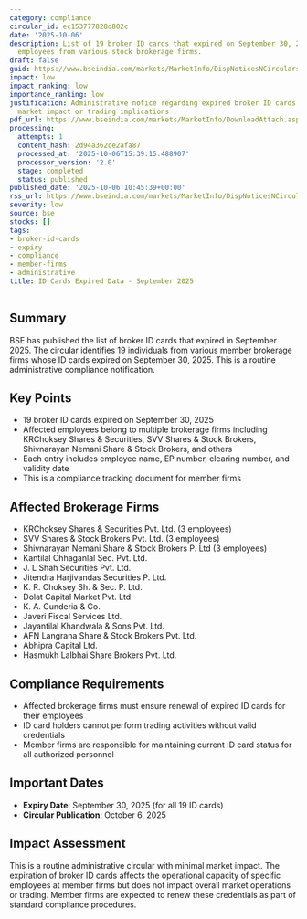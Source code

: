 ```yaml
---
category: compliance
circular_id: ec153777828d802c
date: '2025-10-06'
description: List of 19 broker ID cards that expired on September 30, 2025, covering
  employees from various stock brokerage firms.
draft: false
guid: https://www.bseindia.com/markets/MarketInfo/DispNoticesNCirculars.aspx?Noticeid={EF769235-2433-4D1B-B741-8242C9EA27C8}&noticeno=20251006-21&dt=10/06/2025&icount=21&totcount=64&flag=0
impact: low
impact_ranking: low
importance_ranking: low
justification: Administrative notice regarding expired broker ID cards with no direct
  market impact or trading implications
pdf_url: https://www.bseindia.com/markets/MarketInfo/DownloadAttach.aspx?id=20251006-21&attachedId=265602e0-e683-42f6-9f62-5c07f887a28d
processing:
  attempts: 1
  content_hash: 2d94a362ce2afa87
  processed_at: '2025-10-06T15:39:15.488907'
  processor_version: '2.0'
  stage: completed
  status: published
published_date: '2025-10-06T10:45:39+00:00'
rss_url: https://www.bseindia.com/markets/MarketInfo/DispNoticesNCirculars.aspx?Noticeid={EF769235-2433-4D1B-B741-8242C9EA27C8}&noticeno=20251006-21&dt=10/06/2025&icount=21&totcount=64&flag=0
severity: low
source: bse
stocks: []
tags:
- broker-id-cards
- expiry
- compliance
- member-firms
- administrative
title: ID Cards Expired Data - September 2025
---
```


## Summary

BSE has published the list of broker ID cards that expired in September 2025. The circular identifies 19 individuals from various member brokerage firms whose ID cards expired on September 30, 2025. This is a routine administrative compliance notification.

## Key Points

- 19 broker ID cards expired on September 30, 2025
- Affected employees belong to multiple brokerage firms including KRChoksey Shares & Securities, SVV Shares & Stock Brokers, Shivnarayan Nemani Share & Stock Brokers, and others
- Each entry includes employee name, EP number, clearing number, and validity date
- This is a compliance tracking document for member firms

## Affected Brokerage Firms

- KRChoksey Shares & Securities Pvt. Ltd. (3 employees)
- SVV Shares & Stock Brokers Pvt. Ltd. (3 employees)
- Shivnarayan Nemani Share & Stock Brokers P. Ltd (3 employees)
- Kantilal Chhaganlal Sec. Pvt. Ltd.
- J. L Shah Securities Pvt. Ltd.
- Jitendra Harjivandas Securities P. Ltd.
- K. R. Choksey Sh. & Sec. P. Ltd.
- Dolat Capital Market Pvt. Ltd.
- K. A. Gunderia & Co.
- Javeri Fiscal Services Ltd.
- Jayantilal Khandwala & Sons Pvt. Ltd.
- AFN Langrana Share & Stock Brokers Pvt. Ltd.
- Abhipra Capital Ltd.
- Hasmukh Lalbhai Share Brokers Pvt. Ltd.

## Compliance Requirements

- Affected brokerage firms must ensure renewal of expired ID cards for their employees
- ID card holders cannot perform trading activities without valid credentials
- Member firms are responsible for maintaining current ID card status for all authorized personnel

## Important Dates

- **Expiry Date**: September 30, 2025 (for all 19 ID cards)
- **Circular Publication**: October 6, 2025

## Impact Assessment

This is a routine administrative circular with minimal market impact. The expiration of broker ID cards affects the operational capacity of specific employees at member firms but does not impact overall market operations or trading. Member firms are expected to renew these credentials as part of standard compliance procedures.